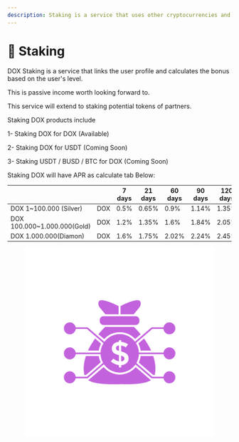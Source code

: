 ```yaml
---
description: Staking is a service that uses other cryptocurrencies and enjoys DOX.
---
```


# 🌟 Staking

DOX Staking is a service that links the user profile and calculates the bonus based on the user's level.&#x20;

This is passive income worth looking forward to.&#x20;

This service will extend to staking potential tokens of partners.

Staking DOX products include&#x20;

1- Staking DOX for DOX  (Available)

2- Staking DOX for USDT (Coming Soon)

3- Staking USDT / BUSD / BTC for DOX (Coming Soon)

Staking DOX will have APR as calculate tab Below:

|                              |     | 7 days | 21 days | 60 days | 90 days | 120 days | 240 days |
| ---------------------------- | --- | ------ | ------- | ------- | ------- | -------- | -------- |
| DOX 1\~100.000 (Silver)      | DOX | 0.5%   | 0.65%   | 0.9%    | 1.14%   | 1.35%    | 2.21%    |
| DOX 100.000\~1.000.000(Gold) | DOX | 1.2%   | 1.35%   | 1.6%    | 1.84%   | 2.05%    | 2.91%    |
| DOX 1.000.000(Diamon)        | DOX | 1.6%   | 1.75%   | 2.02%   | 2.24%   | 2.45%    | 3.31%    |

<figure><img src="../../../.gitbook/assets/Staking11-removebg-preview.png" alt=""><figcaption></figcaption></figure>
